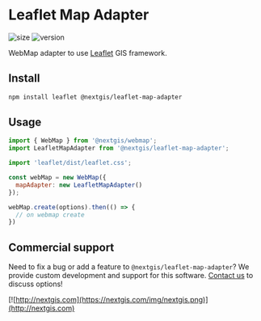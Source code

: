 # Leaflet Map Adapter

![size](https://img.shields.io/bundlephobia/minzip/@nextgis/leaflet-map-adapter) ![version](https://img.shields.io/npm/v/@nextgis/leaflet-map-adapter)

WebMap adapter to use [Leaflet](https://leafletjs.com/) GIS framework.

## Install

```bash
npm install leaflet @nextgis/leaflet-map-adapter
```

## Usage

```javascript
import { WebMap } from '@nextgis/webmap';
import LeafletMapAdapter from '@nextgis/leaflet-map-adapter';

import 'leaflet/dist/leaflet.css';

const webMap = new WebMap({
  mapAdapter: new LeafletMapAdapter()
});

webMap.create(options).then(() => {
  // on webmap create
})
```

## Commercial support

Need to fix a bug or add a feature to `@nextgis/leaflet-map-adapter`? We provide custom development and support for this software. [Contact us](http://nextgis.com/contact/) to discuss options!

[![http://nextgis.com](https://nextgis.com/img/nextgis.png)](http://nextgis.com)
